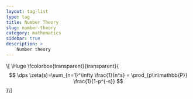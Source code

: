 ```yaml
---
layout: tag-list
type: tag
title: Number Theory
slug: number-theory
category: mathematics
sidebar: true
description: >
    Number theory
---
```


\\[ \Huge \fcolorbox{transparent}{transparent}{ $$ \dps
\zeta(s)=\sum_{n=1}^\infty \frac{1}{n^s} = \prod_{p\in\mathbb{P}} \frac{1}{1-p^{-s}}
$$ }\\]